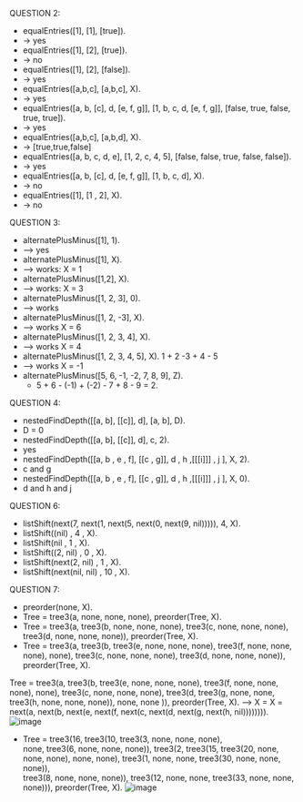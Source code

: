 QUESTION 2:
- equalEntries([1], [1], [true]).
- -> yes
- equalEntries([1], [2], [true]).
- -> no
- equalEntries([1], [2], [false]).
- -> yes
- equalEntries([a,b,c], [a,b,c], X).
- -> yes
- equalEntries([a, b, [c], d, [e, f, g]], [1, b, c, d, [e, f, g]], [false, true, false, true, true]).
- -> yes
- equalEntries([a,b,c], [a,b,d], X).
- -> [true,true,false]
- equalEntries([a, b, c, d, e], [1, 2, c, 4, 5], [false, false, true, false, false]).
-  -> yes
- equalEntries([a, b, [c], d, [e, f, g]], [1, b, c, d], X).
-  -> no
- equalEntries([1], [1 , 2], X).
-  -> no

QUESTION 3:

- alternatePlusMinus([1], 1).
- --> yes
- alternatePlusMinus([1], X).
- --> works: X = 1
- alternatePlusMinus([1,2], X).
-  --> works: X = 3
- alternatePlusMinus([1, 2, 3], 0).
-  --> works
- alternatePlusMinus([1, 2, -3], X).
-  --> works X = 6
- alternatePlusMinus([1, 2, 3, 4], X).
-  --> works X = 4
- alternatePlusMinus([1, 2, 3, 4, 5], X). 1 + 2 -3 + 4 - 5
-  --> works X = -1
- alternatePlusMinus([5,  6,   -1,    -2,   7,  8,  9], Z).
  + 5 + 6 - (-1) + (-2) - 7 + 8 - 9 = 2.

QUESTION 4:

- nestedFindDepth([[a, b], [[c]], d], [a, b], D).
- D = 0
- nestedFindDepth([[a, b], [[c]], d], c, 2).
- yes
- nestedFindDepth([[a, b , e , f], [[c , g]], d , h ,[[[i]]] , j ], X, 2).
- c and g
- nestedFindDepth([[a, b , e , f], [[c , g]], d , h ,[[[i]]] , j ], X, 0).
- d and h and j



QUESTION 6:
 - listShift(next(7, next(1, next(5, next(0, next(9, nil))))), 4, X).
 - listShift((nil) , 4 , X).
 - listShift(nil , 1 , X).
 - listShift((2, nil) , 0 , X).
 - listShift(next(2, nil) , 1 , X).
 - listShift(next(nil, nil) , 10 , X).


QUESTION 7:
- preorder(none, X).
- Tree = tree3(a, none, none, none), preorder(Tree, X).
- Tree = tree3(a, 
             tree3(b, none, none, none), 
             tree3(c, none, none, none), 
             tree3(d, none, none, none)),
preorder(Tree, X).
- Tree = tree3(a, 
             tree3(b, 
                   tree3(e, none, none, none), 
                   tree3(f, none, none, none), 
                   none), 
             tree3(c, none, none, none), 
             tree3(d, none, none, none)),
preorder(Tree, X).


Tree = tree3(a,  tree3(b, tree3(e, none, none, none), tree3(f, none, none, none), none), tree3(c, none, none, none), tree3(d, tree3(g, none, none, tree3(h, none, none, none)), none, none )), preorder(Tree, X). -->
X = X = next(a, next(b, next(e, next(f, next(c, next(d, next(g, next(h, nil)))))))).
![image](https://github.com/user-attachments/assets/5578ec9b-fe0c-4ce7-96dd-b21be309997f)


- Tree = tree3(16, 
             tree3(10, 
                   tree3(3, none, none, none),  
                   none,
                   tree3(6, none, none, none)), 
             tree3(2,
                   tree3(15, 
                         tree3(20, none, none, none), none, none), 
                   tree3(1, 
                         none, none, tree3(30, none, none, none)),  
                   tree3(8, none, none, none)), 
             tree3(12, 
                   none, none, tree3(33, none, none, none))),
preorder(Tree, X).
![image](https://github.com/user-attachments/assets/7fa5ecf0-162f-4568-a6b1-f8f35e8d1737)



